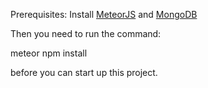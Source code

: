 Prerequisites: Install [MeteorJS](https://www.meteor.com/install) and [MongoDB](https://docs.mongodb.com/manual/tutorial/install-mongodb-on-windows/)

Then you need to run the command:

meteor npm install

before you can start up this project.
